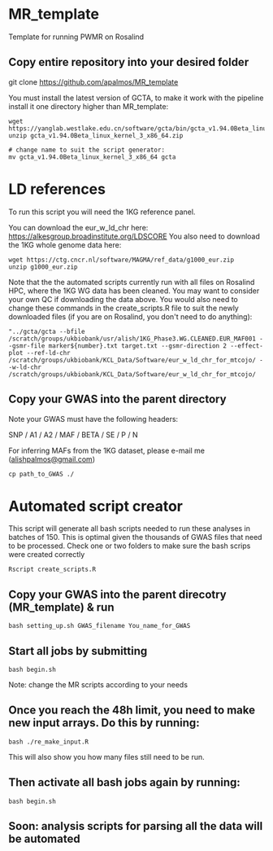 # MR_template
Template for running PWMR on Rosalind

## Copy entire repository into your desired folder
git clone https://github.com/apalmos/MR_template

You must install the latest version of GCTA, to make it work with the pipeline install it one directory higher than MR_template:

```
wget https://yanglab.westlake.edu.cn/software/gcta/bin/gcta_v1.94.0Beta_linux_kernel_3_x86_64.zip
unzip gcta_v1.94.0Beta_linux_kernel_3_x86_64.zip

# change name to suit the script generator:
mv gcta_v1.94.0Beta_linux_kernel_3_x86_64 gcta
```
# LD references
To run this script you will need the 1KG reference panel.

You can download the eur_w_ld_chr here: https://alkesgroup.broadinstitute.org/LDSCORE
You also need to download the 1KG whole genome data here:

```
wget https://ctg.cncr.nl/software/MAGMA/ref_data/g1000_eur.zip
unzip g1000_eur.zip
```
Note that the the automated scripts currently run with all files on Rosalind HPC, where the 1KG WG data has been cleaned. You may want to consider your own QC if downloading the data above. You would also need to change these commands in the create_scripts.R file to suit the newly downloaded files (if you are on Rosalind, you don't need to do anything):

```
"../gcta/gcta --bfile /scratch/groups/ukbiobank/usr/alish/1KG_Phase3.WG.CLEANED.EUR_MAF001 --gsmr-file marker${number}.txt target.txt --gsmr-direction 2 --effect-plot --ref-ld-chr /scratch/groups/ukbiobank/KCL_Data/Software/eur_w_ld_chr_for_mtcojo/ --w-ld-chr /scratch/groups/ukbiobank/KCL_Data/Software/eur_w_ld_chr_for_mtcojo/ 
```

## Copy your GWAS into the parent directory
Note your GWAS must have the following headers:

SNP / A1 / A2 / MAF / BETA / SE / P / N

For inferring MAFs from the 1KG dataset, please e-mail me (alishpalmos@gmail.com)

```
cp path_to_GWAS ./
```

# Automated script creator
This script will generate all bash scripts needed to run these analyses in batches of 150. This is optimal given the thousands of GWAS files that need to be processed. Check one or two folders to make sure the bash scrips were created correctly
```
Rscript create_scripts.R
```

## Copy your GWAS into the parent direcotry (MR_template) & run
```
bash setting_up.sh GWAS_filename You_name_for_GWAS
```

## Start all jobs by submitting
```
bash begin.sh
```
Note: change the MR scripts according to your needs

## Once you reach the 48h limit, you need to make new input arrays. Do this by running:
```
bash ./re_make_input.R
```

This will also show you how many files still need to be run.

## Then activate all bash jobs again by running:
```
bash begin.sh
```
## Soon: analysis scripts for parsing all the data will be automated
